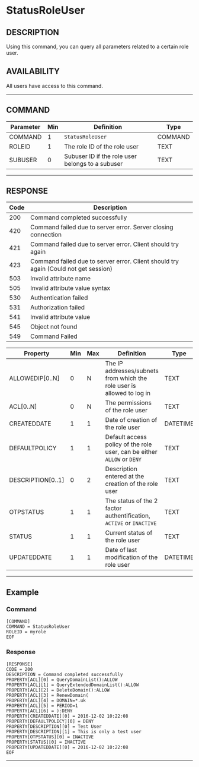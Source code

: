 # StatusRoleUser

## DESCRIPTION
Using this command, you can query all parameters related to a certain role user.

## AVAILABILITY
All users have access to this command.

----
## COMMAND

Parameter | Min | Definition | Type
---- | ---- | ---- | ----
COMMAND | 1 | `StatusRoleUser` | COMMAND
ROLEID | 1 | The role ID of the role user | TEXT
SUBUSER | 0 | Subuser ID if the role user belongs to a subuser | TEXT

----
## RESPONSE

Code | Description
---- | ----
200 | Command completed successfully
420 | Command failed due to server error. Server closing connection
421 | Command failed due to server error. Client should try again
423 | Command failed due to server error. Client should try again (Could not get session)
503 | Invalid attribute name
505 | Invalid attribute value syntax
530 | Authentication failed
531 | Authorization failed
541 | Invalid attribute value
545 | Object not found
549 | Command Failed

Property | Min | Max | Definition | Type
---- | ---- | ---- | ---- | ----
ALLOWEDIP[0..N] | 0 | N | The IP addresses/subnets from which the role user is allowed to log in | TEXT
ACL[0..N] | 0 | N | The permissions of the role user | TEXT
CREATEDDATE | 1 | 1 | Date of creation of the role user | DATETIME
DEFAULTPOLICY | 1 | 1 | Default access policy of the role user, can be either `ALLOW` or `DENY` | TEXT
DESCRIPTION[0..1] | 0 | 2 | Description entered at the creation of the role user | TEXT
OTPSTATUS | 1 | 1 | The status of the 2 factor authentification, `ACTIVE` or `INACTIVE` | TEXT
STATUS | 1 | 1 | Current status of the role user | TEXT
UPDATEDDATE | 1 | 1 | Date of last modification of the role user | DATETIME

----
## Example

### Command

```
[COMMAND]
COMMAND = StatusRoleUser
ROLEID = myrole
EOF
```
### Response

```
[RESPONSE]
CODE = 200
DESCRIPTION = Command completed successfully
PROPERTY[ACL][0] = QueryDomainList():ALLOW
PROPERTY[ACL][1] = QueryExtendedDomainList():ALLOW
PROPERTY[ACL][2] = DeleteDomain():ALLOW
PROPERTY[ACL][3] = RenewDomain(
PROPERTY[ACL][4] = DOMAIN=*.uk
PROPERTY[ACL][5] = PERIOD=1
PROPERTY[ACL][6] = ):DENY
PROPERTY[CREATEDDATE][0] = 2016-12-02 10:22:08
PROPERTY[DEFAULTPOLICY][0] = DENY
PROPERTY[DESCRIPTION][0] = Test User
PROPERTY[DESCRIPTION][1] = This is only a test user
PROPERTY[OTPSTATUS][0] = INACTIVE
PROPERTY[STATUS][0] = INACTIVE
PROPERTY[UPDATEDDATE][0] = 2016-12-02 10:22:08
EOF
```

----
